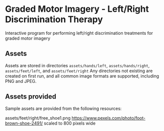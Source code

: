 # Graded Motor Imagery - Left/Right Discrimination Therapy
Interactive program for performing left/right discrimination treatments for graded motor imagery

## Assets
Assets are stored in directories
    ```assets/hands/left```, ```assets/hands/right```, ```assets/feet/left```, and ```assets/feet/right```
Any directories not existing are created on first run, and all common image formats are supported, including PNG and JPEG.

## Assets provided
Sample assets are provided from the following resources:

assets/feet/right/free_shoe1.png
    https://www.pexels.com/photo/foot-brown-shoe-2491/
    scaled to 800 pixels wide
